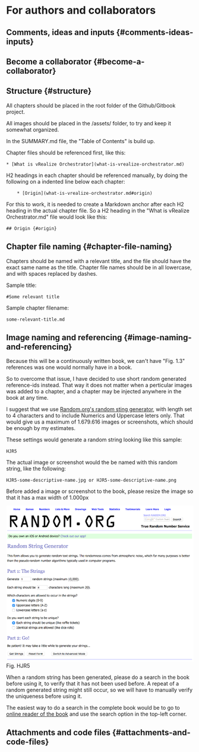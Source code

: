 # For authors and collaborators

## Comments, ideas and inputs {#comments-ideas-inputs}

## Become a collaborator {#become-a-collaborator}

## Structure {#structure}

All chapters should be placed in the root folder of the Github\/Gitbook project.

All images should be placed in the \/assets\/ folder, to try and keep it somewhat organized.

In the SUMMARY.md file, the "Table of Contents" is build up.

Chapter files should be referenced first, like this:

```
* [What is vRealize Orchestrator](what-is-vrealize-orchestrator.md)
```

H2 headings in each chapter should be referenced manually, by doing the following on a indented line below each chapter:

```
    * [Origin](what-is-vrealize-orchestrator.md#origin)
```

For this to work, it is needed to create a Markdown anchor after each H2 heading in the actual chapter file. So a H2 heading in the "What is vRealize Orchestrator.md" file would look like this:

```
## Origin {#origin}
```

## Chapter file naming {#chapter-file-naming}

Chapters should be named with a relevant title, and the file should have the exact same name as the title. Chapter file names should be in all lowercase, and with spaces replaced by dashes.

Sample title:

```
#Some relevant title
```

Sample chapter filename:

```
some-relevant-title.md
```

## Image naming and referencing {#image-naming-and-referencing}

Because this will be a continuously written book, we can't have "Fig. 1.3" references was one would normally have in a book.

So to overcome that issue, I have decided to use short random generated reference-ids instead. That way it does not matter when a perticular images was added to a chapter, and a chapter may be injected anywhere in the book at any time.

I suggest that we use [Random.org's random sting generator](https://www.random.org/strings/), with length set to 4 characters and to include Numerics and Uppercase leters only. That would give us a maximum of 1.679.616 images or screenshots, which should be enough by my estimates.

These settings would generate a random string looking like this sample:

```
HJR5
```

The actual image or screenshot would the be named with this random string, like the following:

```
HJR5-some-descriptive-name.jpg or HJR5-some-descriptive-name.png
```

Before added a image or screenshot to the book, please resize the image so that it has a max width of 1.000px

![](/assets/HJR5-random-org.png)
Fig. HJR5

When a random string has been generated, please do a search in the book before using it, to verify that it has not been used before. A repeat of a random generated string might still occur, so we will have to manually verify the uniqueness before using it.

The easiest way to do a search in the complete book would be to go to [online reader of the book](https://www.gitbook.com/read/book/hazenet/vrealize-orchestrator) and use the search option in the top-left corner.

## Attachments and code files {#attachments-and-code-files}

